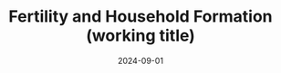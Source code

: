 ---
publishDate: "2017-01-01T00:00:00Z" # this is required to make the publication show up
#abstract: We examine how working from home (WFH) affects men’s participation in childcare and housework and their attitudes toward family. Because WFH is an endogenous decision, we apply a first-difference instrumental variable estimator, taking the degree to which one can work from home, measured at the individual level, as the instrument. We find that WFH increases the time that men spend on household chores and with family, and the fraction of men who consider life more important than work. Although WFH decreases their commuting time, we find no evidence that it reduces working hours or self-perceived productivity.
authors:
- Yusuke Ishihata
date: 2024-09-01
# publication: '*Review of Economics of the Household*'
# Publication type.
# Legend: 0 = Uncategorized; 1 = Conference paper; 2 = Journal article;
# 3 = Preprint / Working Paper; 4 = Report; 5 = Book; 6 = Book section;
# 7 = Thesis; 8 = Patent
publication_types: ["3"]
selected: false
title: 'Fertility and Household Formation (working title)'
#links:
#  - name: Review of Economics of the Household
#    url: https://link.springer.com/article/10.1007/s11150-023-09682-6
#url_pdf: /pdf/workfromhome2024.pdf
#url_preprint: ''
---